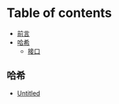 # Table of contents

* [前言](README.md)
* [哈希](ha-xi/README.md)
  * [接口](ha-xi/0-interfaces.md)

## 哈希 <a id="ha-xi-1"></a>

* [Untitled](ha-xi-1/untitled.md)

